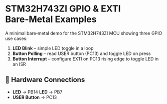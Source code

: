 # STM32H743ZI GPIO & EXTI Bare‑Metal Examples

A minimal bare‑metal demo for the STM32H743ZI MCU showing three GPIO use cases:

1. **LED Blink** – simple LED toggle in a loop  
2. **Button Polling** – read USER button (PC13) and toggle LED on press  
3. **Button Interrupt** – configure EXTI on PC13 rising edge to toggle LED in an ISR

 ## 🔌 Hardware Connections

- **LED** → PB14  **LED** → PB7
- **USER Button** → PC13   

